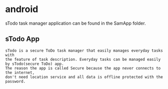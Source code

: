 # android #

sTodo task manager application can be found in the SamApp folder.

## sTodo App ##

``` 
sTodo is a secure ToDo task manager that easily manages everyday tasks with 
the feature of task description. Everyday tasks can be managed easily by sTodo(secure ToDo) app. 
The reason the app is called Secure because the app never connects to the internet, 
don't need location service and all data is offline protected with the password. 
```
